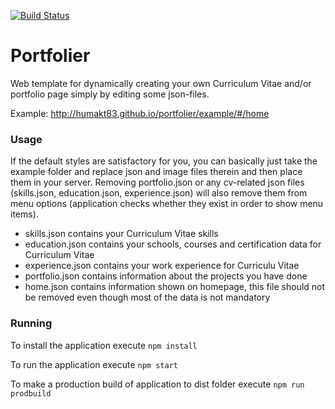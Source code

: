 [![Build Status](https://travis-ci.org/Humakt83/portfolier.svg?branch=master)](https://travis-ci.org/Humakt83/portfolier)

# Portfolier

Web template for dynamically creating your own Curriculum Vitae and/or portfolio page simply by editing some json-files.

Example: http://humakt83.github.io/portfolier/example/#/home

### Usage

If the default styles are satisfactory for you, you can basically just take the example folder and replace json and image files therein and then place them in your server. Removing portfolio.json or any cv-related json files (skills.json, education.json, experience.json) will also remove them from menu options (application checks whether they exist in order to show menu items).

* skills.json contains your Curriculum Vitae skills
* education.json contains your schools, courses and certification data for Curriculum Vitae
* experience.json contains your work experience for Curriculu Vitae
* portfolio.json contains information about the projects you have done
* home.json contains information shown on homepage, this file should not be removed even though most of the data is not mandatory

### Running

To install the application execute `npm install`

To run the application execute `npm start`

To make a production build of application to dist folder execute `npm run prodbuild`
